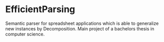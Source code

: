 # EfficientParsing
Semantic parser for spreadsheet applications which is able to generalize new instances by Decomposition. Main project of a bachelors thesis in computer science. 
